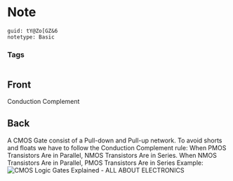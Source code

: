 # Note
```
guid: tY@Zo[GZ&6
notetype: Basic
```

### Tags
```
```

## Front
Conduction Complement

## Back
A CMOS Gate consist of a Pull-down and Pull-up network. To avoid shorts and floats we have to follow the Conduction Complement rule:
When PMOS Transistors Are in Parallel, NMOS Transistors Are in Series.
When NMOS Transistors Are in Parallel, PMOS Transistors Are in Series
Example:
<img alt="CMOS Logic Gates Explained - ALL ABOUT ELECTRONICS" src="Screenshot-2023-04-14-at-4.25.13-PM.png">
<div></div>
